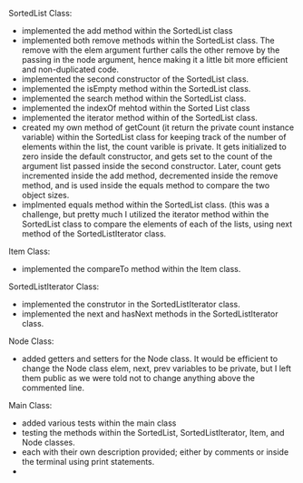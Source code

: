 SortedList Class:

- implemented the add method within the SortedList class
- implemented both remove methods within the SortedList class. The remove with the elem argument further calls the other remove by the passing in the node argument, hence making it a little bit more efficient and non-duplicated code.
- implemented the second constructor of the SortedList class.
- implemented the isEmpty method within the SortedList class.
- implemented the search method within the SortedList class.
- implemented the indexOf mehtod within the Sorted List class
- implemented the iterator method within of the SortedList class.
- created my own method of getCount (it return the private count instance variable) within the SortedList class for keeping track of the number of elements within the list, the count varible is private. It gets initialized to zero inside the default constructor, and gets set to the count of the argument list passed inside the second constructor. Later, count gets incremented inside the add method, decremented inside the remove method, and is used inside the equals method to compare the two object sizes. 
- implmented equals method within the SortedList class. (this was a challenge, but pretty much I utilized the iterator method within the SortedList class to compare the elements of each of the lists, using next method of the SortedListIterator class.  


Item Class:

- implemented the compareTo method within the Item class. 


SortedListIterator Class:

- implemented the construtor in the SortedListIterator class.
- implemented the next and hasNext methods in the SortedListIterator class.


Node Class:

- added getters and setters for the Node class. It would be efficient to change the Node class elem, next, prev variables to be private, but I left them public as we were told not to change anything above the commented line.


Main Class:

- added various tests within the main class
- testing the methods within the SortedList, SortedListIterator, Item, and Node classes.
- each with their own description provided; either by comments or inside the terminal using print statements.
- 